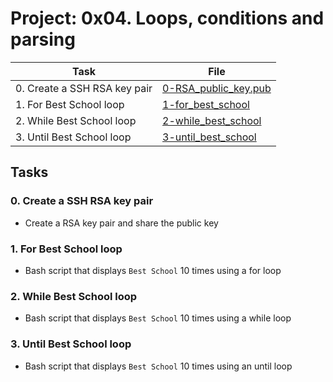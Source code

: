 # Project: 0x04. Loops, conditions and parsing

| Task | File |
| ---- | ---- |
| 0. Create a SSH RSA key pair | [0-RSA_public_key.pub](./0-RSA_public_key.pub) |
| 1. For Best School loop | [1-for_best_school](./1-for_best_school) |
| 2. While Best School loop | [2-while_best_school](./2-while_best_school) |
| 3. Until Best School loop | [3-until_best_school](./3-until_best_school) |

## Tasks
### 0. Create a SSH RSA key pair
* Create a RSA key pair and share the public key
### 1. For Best School loop
* Bash script that displays `Best School` 10 times using a for loop
### 2. While Best School loop
* Bash script that displays `Best School` 10 times using a while loop
### 3. Until Best School loop
* Bash script that displays `Best School` 10 times using an until loop
